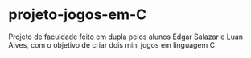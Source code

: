# projeto-jogos-em-C

Projeto de faculdade feito em dupla pelos alunos Edgar Salazar e Luan Alves, com o objetivo de criar dois mini jogos em linguagem C

